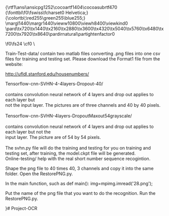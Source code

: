 {\rtf1\ansi\ansicpg1252\cocoartf1404\cocoasubrtf470
{\fonttbl\f0\fswiss\fcharset0 Helvetica;}
{\colortbl;\red255\green255\blue255;}
\margl1440\margr1440\vieww10800\viewh8400\viewkind0
\pard\tx720\tx1440\tx2160\tx2880\tx3600\tx4320\tx5040\tx5760\tx6480\tx7200\tx7920\tx8640\pardirnatural\partightenfactor0

\f0\fs24 \cf0 \



Train-Test-data/ contain two matlab files converting .png files into one csv files
for training and testing set. Please download the Format1 file from the website:

http://ufldl.stanford.edu/housenumbers/


Tensorflow-cnn-SVHN-4-4layers-Dropout-40/\
\
contains convolution neural network of 4 layers and drop out applies to each layer but\
not the input layer. The pictures are of three channels and 40 by 40 pixels.\
\
Tensorflow-cnn-SVHN-4layers-DropoutMaxout54grayscale/\
\
contains convolution neural network of 4 layers and drop out applies to each layer but not the \
input layer. The picture are  of 54 by 54 pixels.\
\
The svhn.py file will do the training and testing for you on training and testing set, after
training, the model.ckpt file will be generated.
\
Online-testing/ help with the real short number sequence recogintion. 

Shape the png file to 40 times 40, 3 channels and copy it into the same folder. 
Open the RestorePNG.py.

In the main function, such as 
def main():
img=mpimg.imread('28.png');

Put the name of the png file that you want to do the recognition. Run the RestorePNG.py.


}# Project-OCR

